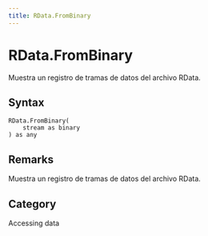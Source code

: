 ```yaml
---
title: RData.FromBinary
---
```


# RData.FromBinary


Muestra un registro de tramas de datos del archivo RData.


## Syntax

```powerquery
RData.FromBinary(
    stream as binary
) as any
```


## Remarks

Muestra un registro de tramas de datos del archivo RData.



## Category
Accessing data

